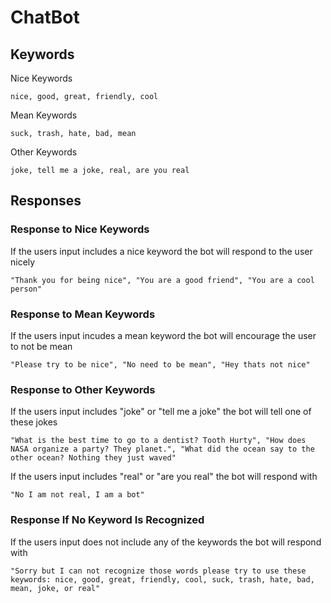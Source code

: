 # ChatBot

## Keywords
Nice Keywords
```
nice, good, great, friendly, cool
```
Mean Keywords
```
suck, trash, hate, bad, mean
```
Other Keywords
```
joke, tell me a joke, real, are you real
```
## Responses

### Response to Nice Keywords
If the users input includes a nice keyword the bot will respond to the user nicely
```
"Thank you for being nice", "You are a good friend", "You are a cool person"
```

### Response to Mean Keywords
If the users input incudes a mean keyword the bot will encourage the user to not be mean
```
"Please try to be nice", "No need to be mean", "Hey thats not nice"
```

### Response to Other Keywords
If the users input includes "joke" or "tell me a joke" the bot will tell one of these jokes
```
"What is the best time to go to a dentist? Tooth Hurty", "How does NASA organize a party? They planet.", "What did the ocean say to the other ocean? Nothing they just waved"
```
If the users input includes "real" or "are you real" the bot will respond with
```
"No I am not real, I am a bot"
```
### Response If No Keyword Is Recognized
If the users input does not include any of the keywords the bot will respond with
```
"Sorry but I can not recognize those words please try to use these keywords: nice, good, great, friendly, cool, suck, trash, hate, bad, mean, joke, or real"
```
